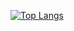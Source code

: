 [![Top Langs](https://codestats-readme.vercel.app/api/top-langs/?username=gio-bon&layout=compact&language_count=30)](https://github.com/aviortheking/codestats-readme)
